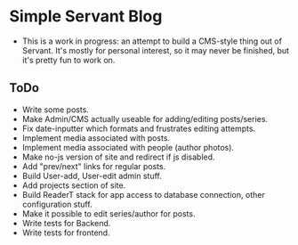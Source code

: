 # Simple Servant Blog

- This is a work in progress: an attempt to build
a CMS-style thing out of Servant. It's mostly for
personal interest, so it may never be finished, but it's pretty fun to work on.


## ToDo

- Write some posts.
- Make Admin/CMS actually useable for adding/editing posts/series.
- Fix date-inputter which formats and frustrates editing attempts.
- Implement media associated with posts.
- Implement media associated with people (author photos).
- Make no-js version of site and redirect if js disabled.
- Add "prev/next" links for regular posts.
- Build User-add, User-edit admin stuff.
- Add projects section of site.
- Build ReaderT stack for app access to database connection, other configuration stuff.
- Make it possible to edit series/author for posts.
- Write tests for Backend.
- Write tests for frontend.
